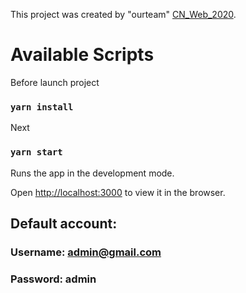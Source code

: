 This project was created by "ourteam" [CN_Web_2020](https://gitlab.com/etkgjt/cn_web_2020).

# Available Scripts

Before launch project

### `yarn install`

Next

### `yarn start`

Runs the app in the development mode.<br  />

Open [http://localhost:3000](http://localhost:3000) to view it in the browser. <br/>

## Default account:<br/>

### Username: admin@gmail.com

### Password: admin

